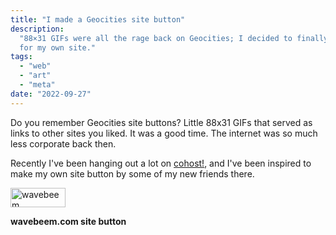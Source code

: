 ```yaml
---
title: "I made a Geocities site button"
description:
  "88×31 GIFs were all the rage back on Geocities; I decided to finally make one
  for my own site."
tags:
  - "web"
  - "art"
  - "meta"
date: "2022-09-27"
---
```


Do you remember Geocities site buttons? Little 88x31 GIFs that served as links
to other sites you liked. It was a good time. The internet was so much less
corporate back then.

Recently I've been hanging out a lot on [cohost!](https://cohost.org/wavebeem),
and I've been inspired to make my own site button by some of my new friends
there.

<img
    src="/button-old.gif"
    title="wavebeem"
    alt="wavebeem"
    width="88"
    height="31"
    class="pixelated"
  />

**wavebeem.com site button**
